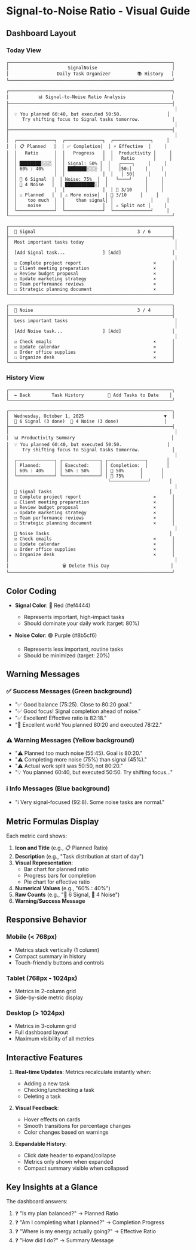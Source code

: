 # Signal-to-Noise Ratio - Visual Guide

## Dashboard Layout

### Today View

```
┌─────────────────────────────────────────────────────────────┐
│                      SignalNoise                            │
│                  Daily Task Organizer          📚 History   │
└─────────────────────────────────────────────────────────────┘

┌─────────────────────────────────────────────────────────────┐
│           📊 Signal-to-Noise Ratio Analysis                 │
├─────────────────────────────────────────────────────────────┤
│                                                              │
│  💡 You planned 60:40, but executed 50:50.                 │
│     Try shifting focus to Signal tasks tomorrow.            │
│                                                              │
├─────────────────────────────────────────────────────────────┤
│                                                              │
│  ┌──────────────┐  ┌──────────────┐  ┌──────────────┐     │
│  │ 📋 Planned   │  │ ✅ Completion│  │ ⚡ Effective  │     │
│  │   Ratio      │  │   Progress   │  │  Productivity │     │
│  │              │  │              │  │   Ratio       │     │
│  │ ████████░░░░ │  │ Signal: 50% │  │   ┌────┐     │     │
│  │ 60% : 40%    │  │ ███████░░░░ │  │   │50:│     │     │
│  │              │  │              │  │   │ 50│     │     │
│  │ 🎯 6 Signal  │  │ Noise: 75%  │  │   └────┘     │     │
│  │ 📝 4 Noise   │  │ ███████████░│  │              │     │
│  │              │  │              │  │ 🎯 3/10     │     │
│  │ ⚠️ Planned   │  │ ⚠️ More noise│  │ 📝 3/10     │     │
│  │    too much  │  │    than signal│ │              │     │
│  │    noise     │  │              │  │ ⚠️ Split not │     │
│  └──────────────┘  └──────────────┘  └──────────────┘     │
└─────────────────────────────────────────────────────────────┘

┌─────────────────────────────────────────────────────────────┐
│  🎯 Signal                                      3 / 6        │
├─────────────────────────────────────────────────────────────┤
│  Most important tasks today                                  │
│                                                              │
│  [Add Signal task...              ] [Add]                   │
│                                                              │
│  ☑ Complete project report                           ×      │
│  ☑ Client meeting preparation                        ×      │
│  ☑ Review budget proposal                            ×      │
│  ☐ Update marketing strategy                         ×      │
│  ☐ Team performance reviews                          ×      │
│  ☐ Strategic planning document                       ×      │
└─────────────────────────────────────────────────────────────┘

┌─────────────────────────────────────────────────────────────┐
│  📝 Noise                                       3 / 4        │
├─────────────────────────────────────────────────────────────┤
│  Less important tasks                                        │
│                                                              │
│  [Add Noise task...               ] [Add]                   │
│                                                              │
│  ☑ Check emails                                      ×      │
│  ☑ Update calendar                                   ×      │
│  ☑ Order office supplies                             ×      │
│  ☐ Organize desk                                     ×      │
└─────────────────────────────────────────────────────────────┘
```

### History View

```
┌─────────────────────────────────────────────────────────────┐
│  ← Back        Task History         📅 Add Tasks to Date    │
└─────────────────────────────────────────────────────────────┘

┌─────────────────────────────────────────────────────────────┐
│  Wednesday, October 1, 2025                              ▼  │
│  🎯 6 Signal (3 done)  📝 4 Noise (3 done)                 │
├─────────────────────────────────────────────────────────────┤
│                                                              │
│  📊 Productivity Summary                                    │
│  💡 You planned 60:40, but executed 50:50.                 │
│     Try shifting focus to Signal tasks tomorrow.            │
│                                                              │
│  ┌──────────────┐ ┌──────────────┐ ┌──────────────┐       │
│  │ Planned:     │ │ Executed:    │ │ Completion:  │       │
│  │ 60% : 40%    │ │ 50% : 50%    │ │ 🎯 50%      │       │
│  └──────────────┘ └──────────────┘ │ 📝 75%      │       │
│                                     └──────────────┘       │
│                                                              │
│  🎯 Signal Tasks                                            │
│  ☑ Complete project report                           ×      │
│  ☑ Client meeting preparation                        ×      │
│  ☑ Review budget proposal                            ×      │
│  ☐ Update marketing strategy                         ×      │
│  ☐ Team performance reviews                          ×      │
│  ☐ Strategic planning document                       ×      │
│                                                              │
│  📝 Noise Tasks                                             │
│  ☑ Check emails                                      ×      │
│  ☑ Update calendar                                   ×      │
│  ☑ Order office supplies                             ×      │
│  ☐ Organize desk                                     ×      │
│                                                              │
│                    🗑️ Delete This Day                       │
└─────────────────────────────────────────────────────────────┘
```

## Color Coding

- **Signal Color**: 🔴 Red (#ef4444)
  - Represents important, high-impact tasks
  - Should dominate your daily work (target: 80%)

- **Noise Color**: 🟣 Purple (#8b5cf6)
  - Represents less important, routine tasks
  - Should be minimized (target: 20%)

## Warning Messages

### ✅ Success Messages (Green background)
- "✅ Good balance (75:25). Close to 80:20 goal."
- "✅ Good focus! Signal completion ahead of noise."
- "✅ Excellent! Effective ratio is 82:18."
- "🎉 Excellent work! You planned 80:20 and executed 78:22."

### ⚠️ Warning Messages (Yellow background)
- "⚠️ Planned too much noise (55:45). Goal is 80:20."
- "⚠️ Completing more noise (75%) than signal (45%)."
- "⚠️ Actual work split was 50:50, not 80:20."
- "💡 You planned 60:40, but executed 50:50. Try shifting focus..."

### ℹ️ Info Messages (Blue background)
- "ℹ️ Very signal-focused (92:8). Some noise tasks are normal."

## Metric Formulas Display

Each metric card shows:

1. **Icon and Title** (e.g., 📋 Planned Ratio)
2. **Description** (e.g., "Task distribution at start of day")
3. **Visual Representation**:
   - Bar chart for planned ratio
   - Progress bars for completion
   - Pie chart for effective ratio
4. **Numerical Values** (e.g., "60% : 40%")
5. **Raw Counts** (e.g., "🎯 6 Signal, 📝 4 Noise")
6. **Warning/Success Message**

## Responsive Behavior

### Mobile (< 768px)
- Metrics stack vertically (1 column)
- Compact summary in history
- Touch-friendly buttons and controls

### Tablet (768px - 1024px)
- Metrics in 2-column grid
- Side-by-side metric display

### Desktop (> 1024px)
- Metrics in 3-column grid
- Full dashboard layout
- Maximum visibility of all metrics

## Interactive Features

1. **Real-time Updates**: Metrics recalculate instantly when:
   - Adding a new task
   - Checking/unchecking a task
   - Deleting a task

2. **Visual Feedback**:
   - Hover effects on cards
   - Smooth transitions for percentage changes
   - Color changes based on warnings

3. **Expandable History**:
   - Click date header to expand/collapse
   - Metrics only shown when expanded
   - Compact summary visible when collapsed

## Key Insights at a Glance

The dashboard answers:
1. ❓ "Is my plan balanced?" → Planned Ratio
2. ❓ "Am I completing what I planned?" → Completion Progress
3. ❓ "Where is my energy actually going?" → Effective Ratio
4. ❓ "How did I do?" → Summary Message
